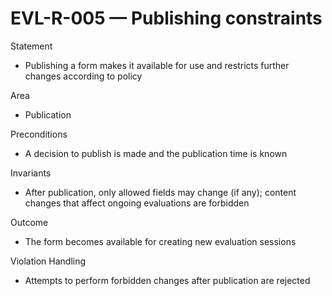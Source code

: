 # EVL-R-005 — Publishing constraints

Statement
- Publishing a form makes it available for use and restricts further changes according to policy

Area
- Publication

Preconditions
- A decision to publish is made and the publication time is known

Invariants
- After publication, only allowed fields may change (if any); content changes that affect ongoing evaluations are forbidden

Outcome
- The form becomes available for creating new evaluation sessions

Violation Handling
- Attempts to perform forbidden changes after publication are rejected

